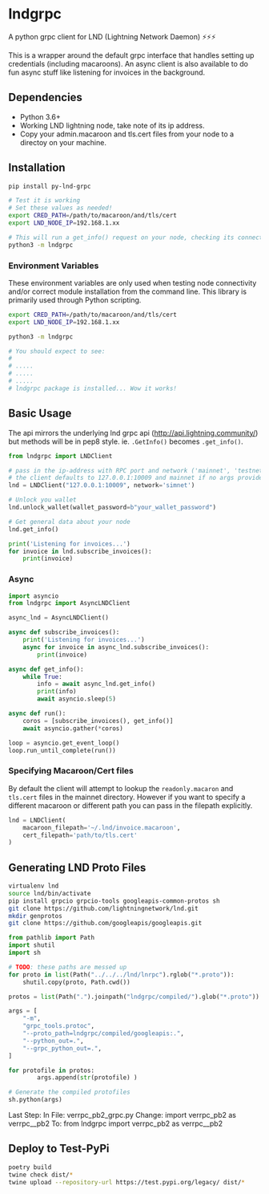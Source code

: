# lndgrpc
A python grpc client for LND (Lightning Network Daemon) ⚡⚡⚡

This is a wrapper around the default grpc interface that handles setting up credentials (including macaroons). An async client is also available to do fun async stuff like listening for invoices in the background. 

## Dependencies
- Python 3.6+
- Working LND lightning node, take note of its ip address.
- Copy your admin.macaroon and tls.cert files from your node to a directoy on your machine. 


## Installation
```bash
pip install py-lnd-grpc

# Test it is working
# Set these values as needed!
export CRED_PATH=/path/to/macaroon/and/tls/cert
export LND_NODE_IP=192.168.1.xx

# This will run a get_info() request on your node, checking its connection.
python3 -m lndgrpc
```



### Environment Variables

These environment variables are only used when testing node connectivity and/or correct module installation from the command line. This library is primarily used through Python scripting.

```bash
export CRED_PATH=/path/to/macaroon/and/tls/cert
export LND_NODE_IP=192.168.1.xx

python3 -m lndgrpc

# You should expect to see:
#
# .....
# .....
# .....
# lndgrpc package is installed... Wow it works!
```

## Basic Usage
The api mirrors the underlying lnd grpc api (http://api.lightning.community/) but methods will be in pep8 style. ie. `.GetInfo()` becomes `.get_info()`.

```python
from lndgrpc import LNDClient

# pass in the ip-address with RPC port and network ('mainnet', 'testnet', 'simnet')
# the client defaults to 127.0.0.1:10009 and mainnet if no args provided
lnd = LNDClient("127.0.0.1:10009", network='simnet')

# Unlock you wallet
lnd.unlock_wallet(wallet_password=b"your_wallet_password")

# Get general data about your node
lnd.get_info()

print('Listening for invoices...')
for invoice in lnd.subscribe_invoices():
    print(invoice)
```

### Async

```python
import asyncio
from lndgrpc import AsyncLNDClient

async_lnd = AsyncLNDClient()

async def subscribe_invoices():
    print('Listening for invoices...')
    async for invoice in async_lnd.subscribe_invoices():
        print(invoice)

async def get_info():
    while True:
        info = await async_lnd.get_info()
        print(info)
        await asyncio.sleep(5)

async def run():
    coros = [subscribe_invoices(), get_info()]
    await asyncio.gather(*coros)

loop = asyncio.get_event_loop()
loop.run_until_complete(run())
```

### Specifying Macaroon/Cert files
By default the client will attempt to lookup the `readonly.macaron` and `tls.cert` files in the mainnet directory. 
However if you want to specify a different macaroon or different path you can pass in the filepath explicitly.

```python
lnd = LNDClient(
    macaroon_filepath='~/.lnd/invoice.macaroon', 
    cert_filepath='path/to/tls.cert'
)
```

## Generating LND Proto Files
```bash
virtualenv lnd
source lnd/bin/activate
pip install grpcio grpcio-tools googleapis-common-protos sh
git clone https://github.com/lightningnetwork/lnd.git
mkdir genprotos
git clone https://github.com/googleapis/googleapis.git
```


```python
from pathlib import Path
import shutil
import sh

# TODO: these paths are messed up
for proto in list(Path("../../../lnd/lnrpc").rglob("*.proto")):
    shutil.copy(proto, Path.cwd())

protos = list(Path(".").joinpath("lndgrpc/compiled/").glob("*.proto"))

args = [
    "-m",
    "grpc_tools.protoc",
    "--proto_path=lndgrpc/compiled/googleapis:.",
    "--python_out=.",
    "--grpc_python_out=.",
]

for protofile in protos:
        args.append(str(protofile) )

# Generate the compiled protofiles
sh.python(args)
```

Last Step:
In File: verrpc_pb2_grpc.py
Change:
import verrpc_pb2 as verrpc__pb2
To:
from lndgrpc import verrpc_pb2 as verrpc__pb2

## Deploy to Test-PyPi
```bash
poetry build
twine check dist/*
twine upload --repository-url https://test.pypi.org/legacy/ dist/*
```